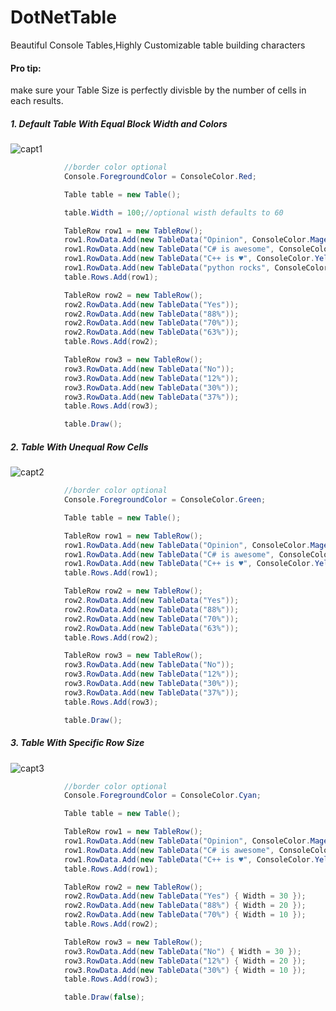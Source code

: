 # DotNetTable

 Beautiful Console Tables,Highly Customizable table building characters
 
 #### Pro tip:
 make sure your Table Size is perfectly divisble by the number of cells in each results.
 
 ##### 1. Default Table With Equal Block Width and Colors
![capt1](https://user-images.githubusercontent.com/45932883/86245167-b7cff780-bbc6-11ea-80ef-46aeb3098f81.PNG)

```cs
            //border color optional
            Console.ForegroundColor = ConsoleColor.Red;

            Table table = new Table();

            table.Width = 100;//optional wisth defaults to 60

            TableRow row1 = new TableRow();
            row1.RowData.Add(new TableData("Opinion", ConsoleColor.Magenta));
            row1.RowData.Add(new TableData("C# is awesome", ConsoleColor.Blue));
            row1.RowData.Add(new TableData("C++ is ♥", ConsoleColor.Yellow));
            row1.RowData.Add(new TableData("python rocks", ConsoleColor.Green));
            table.Rows.Add(row1);

            TableRow row2 = new TableRow();
            row2.RowData.Add(new TableData("Yes"));
            row2.RowData.Add(new TableData("88%"));
            row2.RowData.Add(new TableData("70%"));
            row2.RowData.Add(new TableData("63%"));
            table.Rows.Add(row2);

            TableRow row3 = new TableRow();
            row3.RowData.Add(new TableData("No"));
            row3.RowData.Add(new TableData("12%"));
            row3.RowData.Add(new TableData("30%"));
            row3.RowData.Add(new TableData("37%"));
            table.Rows.Add(row3);

            table.Draw();

```
##### 2. Table With Unequal Row Cells
![capt2](https://user-images.githubusercontent.com/45932883/86245175-b9012480-bbc6-11ea-8ac8-2ca97f5060ff.PNG)
```cs
            //border color optional
            Console.ForegroundColor = ConsoleColor.Green;

            Table table = new Table();

            TableRow row1 = new TableRow();
            row1.RowData.Add(new TableData("Opinion", ConsoleColor.Magenta));
            row1.RowData.Add(new TableData("C# is awesome", ConsoleColor.Blue));
            row1.RowData.Add(new TableData("C++ is ♥", ConsoleColor.Yellow));
            table.Rows.Add(row1);

            TableRow row2 = new TableRow();
            row2.RowData.Add(new TableData("Yes"));
            row2.RowData.Add(new TableData("88%"));
            row2.RowData.Add(new TableData("70%"));
            row2.RowData.Add(new TableData("63%"));
            table.Rows.Add(row2);

            TableRow row3 = new TableRow();
            row3.RowData.Add(new TableData("No"));
            row3.RowData.Add(new TableData("12%"));
            row3.RowData.Add(new TableData("30%"));
            row3.RowData.Add(new TableData("37%"));
            table.Rows.Add(row3);

            table.Draw();

```

##### 3. Table With Specific Row Size
![capt3](https://user-images.githubusercontent.com/45932883/86245180-bacae800-bbc6-11ea-9fee-a0a13473b6eb.PNG)

```cs
            //border color optional
            Console.ForegroundColor = ConsoleColor.Cyan;

            Table table = new Table();

            TableRow row1 = new TableRow();
            row1.RowData.Add(new TableData("Opinion", ConsoleColor.Magenta) {Width=30 });
            row1.RowData.Add(new TableData("C# is awesome", ConsoleColor.Blue) { Width = 20 });
            row1.RowData.Add(new TableData("C++ is ♥", ConsoleColor.Yellow) { Width = 10 });
            table.Rows.Add(row1);

            TableRow row2 = new TableRow();
            row2.RowData.Add(new TableData("Yes") { Width = 30 });
            row2.RowData.Add(new TableData("88%") { Width = 20 });
            row2.RowData.Add(new TableData("70%") { Width = 10 });
            table.Rows.Add(row2);

            TableRow row3 = new TableRow();
            row3.RowData.Add(new TableData("No") { Width = 30 });
            row3.RowData.Add(new TableData("12%") { Width = 20 });
            row3.RowData.Add(new TableData("30%") { Width = 10 });
            table.Rows.Add(row3);

            table.Draw(false);
```
